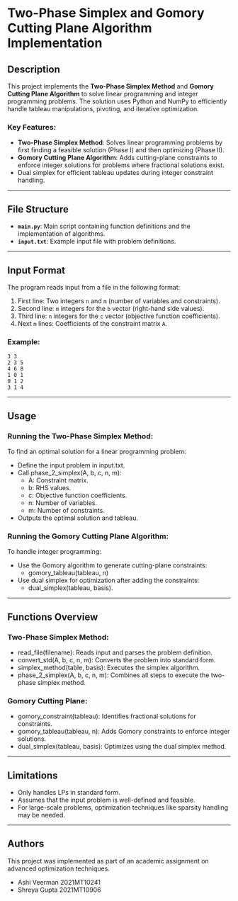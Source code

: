 # Two-Phase Simplex and Gomory Cutting Plane Algorithm Implementation

## Description

This project implements the **Two-Phase Simplex Method** and **Gomory Cutting Plane Algorithm** to solve linear programming and integer programming problems. The solution uses Python and NumPy to efficiently handle tableau manipulations, pivoting, and iterative optimization. 

### Key Features:
- **Two-Phase Simplex Method**: Solves linear programming problems by first finding a feasible solution (Phase I) and then optimizing (Phase II).
- **Gomory Cutting Plane Algorithm**: Adds cutting-plane constraints to enforce integer solutions for problems where fractional solutions exist.
- Dual simplex for efficient tableau updates during integer constraint handling.

---

## File Structure

- **`main.py`**: Main script containing function definitions and the implementation of algorithms.
- **`input.txt`**: Example input file with problem definitions.

---

## Input Format

The program reads input from a file in the following format:

1. First line: Two integers `n` and `m` (number of variables and constraints).
2. Second line: `m` integers for the `b` vector (right-hand side values).
3. Third line: `n` integers for the `c` vector (objective function coefficients).
4. Next `m` lines: Coefficients of the constraint matrix `A`.

### Example:
    3 3
    2 3 5
    4 6 8
    1 0 1
    0 1 2
    3 1 4

---

## Usage

### Running the Two-Phase Simplex Method:

To find an optimal solution for a linear programming problem:
- 	Define the input problem in input.txt.
-	Call phase_2_simplex(A, b, c, n, m):
	-	A: Constraint matrix.
	-	b: RHS values.
	-	c: Objective function coefficients.
	-	n: Number of variables.
	-	m: Number of constraints.
-	Outputs the optimal solution and tableau.

### Running the Gomory Cutting Plane Algorithm:

To handle integer programming:
-	Use the Gomory algorithm to generate cutting-plane constraints:
	-	gomory_tableau(tableau, n)
-	Use dual simplex for optimization after adding the constraints:
	-	dual_simplex(tableau, basis).

---

## Functions Overview

### Two-Phase Simplex Method:

-	read_file(filename): Reads input and parses the problem definition.
-	convert_std(A, b, c, n, m): Converts the problem into standard form.
-	simplex_method(table, basis): Executes the simplex algorithm.
-	phase_2_simplex(A, b, c, n, m): Combines all steps to execute the two-phase simplex method.

### Gomory Cutting Plane:

-	gomory_constraint(tableau): Identifies fractional solutions for constraints.
-	gomory_tableau(tableau, n): Adds Gomory constraints to enforce integer solutions.
-	dual_simplex(tableau, basis): Optimizes using the dual simplex method.

--- 

## Limitations

-	Only handles LPs in standard form.
-	Assumes that the input problem is well-defined and feasible.
-	For large-scale problems, optimization techniques like sparsity handling may be needed.

---
## Authors

This project was implemented as part of an academic assignment on advanced optimization techniques.
- Ashi Veerman 2021MT10241
- Shreya Gupta 2021MT10906